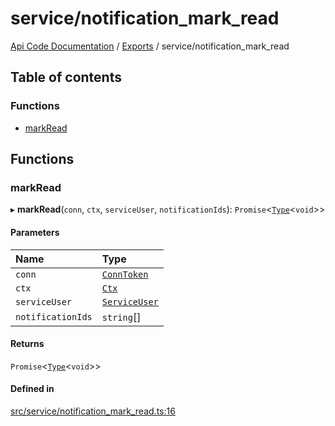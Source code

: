 # service/notification\_mark\_read
[Api Code Documentation](../README.md) / [Exports](../modules.md) / service/notification\_mark\_read

## Table of contents

### Functions

- [markRead](service_notification_mark_read.md#markread)

## Functions

### markRead

▸ **markRead**(`conn`, `ctx`, `serviceUser`, `notificationIds`): `Promise`\<[`Type`](result.md#type)\<`void`\>\>

#### Parameters

| Name | Type |
| :------ | :------ |
| `conn` | [`ConnToken`](service_conn.md#conntoken) |
| `ctx` | [`Ctx`](../interfaces/lib_ctx.Ctx.md) |
| `serviceUser` | [`ServiceUser`](../interfaces/service_domain_organization_service_user.ServiceUser.md) |
| `notificationIds` | `string`[] |

#### Returns

`Promise`\<[`Type`](result.md#type)\<`void`\>\>

#### Defined in

[src/service/notification_mark_read.ts:16](https://github.com/openkfw/TruBudget/blob/c993c60c/api/src/service/notification_mark_read.ts#L16)
